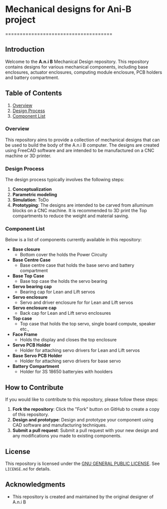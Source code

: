 # Mechanical designs for Ani-B project
=====================================

**Introduction**
---------------

Welcome to the **A.n.i B** Mechanical Design repository. This repository contains designs for various mechanical components, including base enclosures, actuator enclosures, computing module enclosure, PCB holders and battery compartment.

**Table of Contents**
-------------------

1. [Overview](#overview)
2. [Design Process](#design-process)
3. [Component List](#component-list)

### Overview

This repository aims to provide a collection of mechanical designs that can be used to build the body of the A.n.i B computer. The designs are created using FreeCAD software and are intended to be manufactured on a CNC machine or 3D printer.

### Design Process

The design process typically involves the following steps:

1. **Conceptualization**
2. **Parametric modeling**
3. **Simulation**: ToDo
4. **Prototyping**:  The designs are intended to be carved from alluminum blocks on a CNC machine. It is recommended to 3D print the Top compartments to reduce the weight and material saving.

### Component List

Below is a list of components currently available in this repository:

* **Base closure**
	+ Bottom cover the holds the Power Circuity
* **Base Centre Case**
	+ Base centre case that holds the base servo and battery compartment
* **Base Top Case**
	+ Base top case the holds the servo bearing
* **Servo bearing cap**
	+ Bearing cap for Lean and Lift servos
* **Servo enclosure**
	+ Servo and driver enclosure for for Lean and Lift servos
* **Servo enclosure cap**
	+ Back cap for Lean and Lift servo enclosures
* **Top case**
	+ Top case that holds the top servo, single board compute,
    speaker etc.,
* **Face Frame**
	+ Holds the display and closes the top enclosure
* **Servo PCB Holder**
	+ Holder for attaching servo drivers for Lean and Lift servos
* **Base Servo PCB Holder**
	+ Holder for attaching servo drivers for base servo
* **Battery Compartment**
	+ Holder for 3S 18650 batteryies with hoolders

**How to Contribute**
--------------------

If you would like to contribute to this repository, please follow these steps:

1. **Fork the repository**: Click the "Fork" button on GitHub to create a copy of this 
repository.
2. **Design and prototype**: Design and prototype your component using CAD software and 
manufacturing techniques.
3. **Submit a pull request**: Submit a pull request with your new design and any modifications 
you made to existing components.

**License**
-----------

This repository is licensed under the [GNU GENERAL PUBLIC LICENSE](https://github.com/itej89/ani_b_mech_designs/blob/main/LICENSE). See 
`LICENSE.md` for details.

**Acknowledgments**
------------------

* This repository is created and maintained by the original designer of A.n.i B
